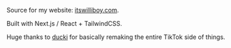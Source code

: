 Source for my website: [itswilliboy.com](https://itswilliboy.com).

Built with Next.js / React + TailwindCSS. 

Huge thanks to [ducki](https://github.com/du-cki) for basically remaking the entire TikTok side of things.
